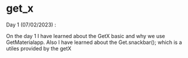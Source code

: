 # get_x

Day 1 (07/02/2023) :

   On the day 1 I have learned about the GetX basic and why we use GetMaterialapp.
   Also I have learned about the Get.snackbar(); which is a utiles provided by the getX 
